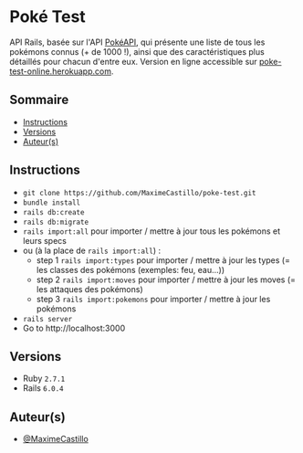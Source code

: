 # Poké Test
API Rails, basée sur l'API [PokéAPI](https://pokeapi.co/docs/v2), qui présente une liste de tous les pokémons connus (+ de 1000 !), ainsi que des caractéristiques plus détaillés pour chacun d'entre eux. Version en ligne accessible sur [poke-test-online.herokuapp.com](http://poke-test-online.herokuapp.com/api/v1).

## Sommaire

- [Instructions](#Instructions)
- [Versions](#Versions)
- [Auteur(s)](#Auteur(s))

## Instructions
- `git clone https://github.com/MaximeCastillo/poke-test.git`
- `bundle install`
- `rails db:create`
- `rails db:migrate`
- `rails import:all` pour importer / mettre à jour tous les pokémons et leurs specs
- ou (à la place de `rails import:all`) :
  - step 1 `rails import:types` pour importer / mettre à jour les types (= les classes des pokémons (exemples: feu, eau...))
  - step 2 `rails import:moves` pour importer / mettre à jour les moves (= les attaques des pokémons)
  - step 3 `rails import:pokemons` pour importer / mettre à jour les pokémons
- `rails server`
- Go to http://localhost:3000

## Versions
- Ruby ``2.7.1``
- Rails ``6.0.4``

## Auteur(s)
* [@MaximeCastillo](https://github.com/MaximeCastillo)

